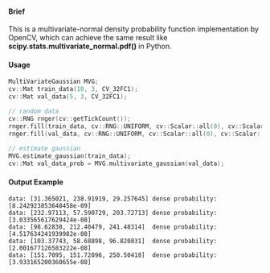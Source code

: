 #### Brief

This is a multivariate-normal density probability function implementation by OpenCV, which can achieve the same result like **scipy.stats.multivariate_normal.pdf()** in Python.



#### Usage

```c++
MultiVariateGaussian MVG;
cv::Mat train_data(10, 3, CV_32FC1);
cv::Mat val_data(5, 3, CV_32FC1);

// random data
cv::RNG rnger(cv::getTickCount());
rnger.fill(train_data, cv::RNG::UNIFORM, cv::Scalar::all(0), cv::Scalar::all(255));
rnger.fill(val_data, cv::RNG::UNIFORM, cv::Scalar::all(0), cv::Scalar::all(255));
    
// estimate gaussian 
MVG.estimate_gaussian(train_data);
cv::Mat val_data_prob = MVG.multivariate_gaussian(val_data);
```



#### Output Example

```
data: [31.365021, 238.91919, 29.257645] dense probability: [8.242923853648458e-09]
data: [232.97113, 57.590729, 203.72713] dense probability: [3.033565617629424e-08]
data: [98.62838, 212.40479, 241.48314]  dense probability: [4.517634241939982e-08]
data: [103.37743, 58.68898, 96.820831]  dense probability: [2.001677126583222e-08]
data: [151.7095, 151.72896, 250.50418]  dense probability: [3.933165200360655e-08]
```

